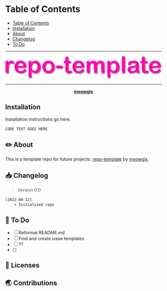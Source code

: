 <p align="center>
  <img src="https://" width="100%" height="300">
</p>

# Table of Contents

- [Table of Contents](#table-of-contents)
- [Installation](#installation)
- [About](#about)
- [Changelog](#changelog)
- [To Do](#todo)

********************

![repo-template-logo](/images/repo-template.svg)

********************

<p align="center"><b><a href="https://meowgix.com/">meowgix</a></b></p>

## Installation

Installation instructions go here.

```
CODE TEXT GOES HERE
```

## ✏️ About

This is a template repo for future projects. [repo-template](https://github.com/meowgix/repo-template) by [meowgix](https://github.com/meowgix).

## 📥 Changelog

> Version 0.0

```
[2022-09-12]
    + Initialized repo 
```

## 📌 To Do

- [ ] Reformat README.md 
- [ ] Find and create issue templates
- [ ] ??
- [ ] 

## 🗽 Licenses


## 🌏 Contributions

